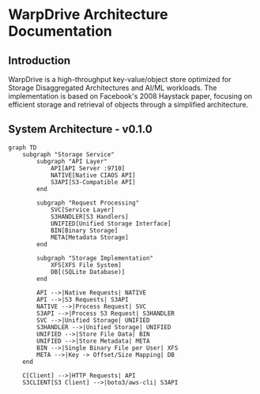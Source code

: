 # WarpDrive Architecture Documentation

## Introduction

WarpDrive is a high-throughput key-value/object store optimized for Storage Disaggregated Architectures and AI/ML workloads. The implementation is based on Facebook's 2008 Haystack paper,
focusing on efficient storage and retrieval of objects through a simplified architecture.

## System Architecture - v0.1.0


```mermaid
graph TD
    subgraph "Storage Service"
        subgraph "API Layer"
            API[API Server :9710]
            NATIVE[Native CIAOS API]
            S3API[S3-Compatible API]
        end

        subgraph "Request Processing"
            SVC[Service Layer]
            S3HANDLER[S3 Handlers]
            UNIFIED[Unified Storage Interface]
            BIN[Binary Storage]
            META[Metadata Storage]
        end

        subgraph "Storage Implementation"
            XFS[XFS File System]
            DB[(SQLite Database)]
        end

        API -->|Native Requests| NATIVE
        API -->|S3 Requests| S3API
        NATIVE -->|Process Request| SVC
        S3API -->|Process S3 Request| S3HANDLER
        SVC -->|Unified Storage| UNIFIED
        S3HANDLER -->|Unified Storage| UNIFIED
        UNIFIED -->|Store File Data| BIN
        UNIFIED -->|Store Metadata| META
        BIN -->|Single Binary File per User| XFS
        META -->|Key -> Offset/Size Mapping| DB
    end

    C[Client] -->|HTTP Requests| API
    S3CLIENT[S3 Client] -->|boto3/aws-cli| S3API
```

